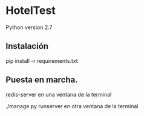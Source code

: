 # HotelTest

Python version 2.7

## Instalación

pip install -r requirements.txt

## Puesta en marcha.

redis-server en una ventana de la terminal

./manage.py runserver en otra ventana de la terminal
